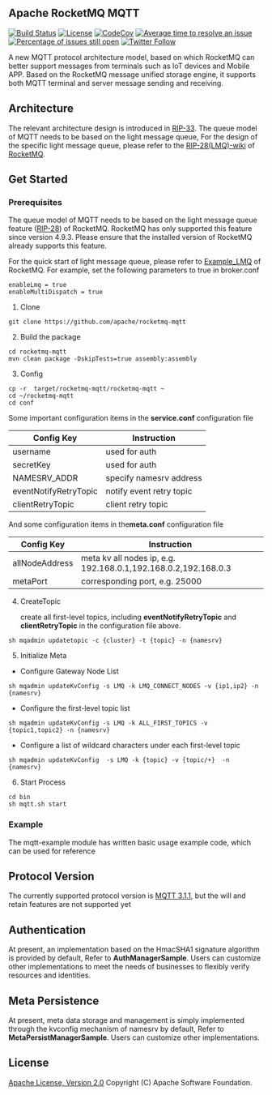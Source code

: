 ## Apache RocketMQ MQTT
[![Build Status](https://api.travis-ci.com/apache/rocketmq-mqtt.svg?branch=main)](https://travis-ci.com/github/apache/rocketmq-mqtt)
[![License](https://img.shields.io/badge/license-Apache%202-4EB1BA.svg)](https://www.apache.org/licenses/LICENSE-2.0.html)
[![CodeCov](https://codecov.io/gh/apache/rocketmq-mqtt/branch/main/graph/badge.svg)](https://codecov.io/gh/apache/rocketmq-mqtt)
[![Average time to resolve an issue](http://isitmaintained.com/badge/resolution/apache/rocketmq-mqtt.svg)](http://isitmaintained.com/project/apache/rocketmq-mqtt "Average time to resolve an issue")
[![Percentage of issues still open](http://isitmaintained.com/badge/open/apache/rocketmq-mqtt.svg)](http://isitmaintained.com/project/apache/rocketmq-mqtt "Percentage of issues still open")
[![Twitter Follow](https://img.shields.io/twitter/follow/ApacheRocketMQ?style=social)](https://twitter.com/intent/follow?screen_name=ApacheRocketMQ)

A new MQTT protocol architecture model, based on which RocketMQ can better support messages from terminals such as IoT devices and Mobile APP. Based on the RocketMQ message unified storage engine, it supports both MQTT terminal and server message sending and receiving.

## Architecture
The relevant architecture design is introduced in [RIP-33](https://docs.google.com/document/d/1AD1GkV9mqE_YFA97uVem4SmB8ZJSXiJZvzt7-K6Jons/edit#).
The queue model of MQTT needs to be based on the light message queue, For the design of the specific light message queue, please refer to the [RIP-28(LMQ)-wiki](https://github.com/apache/rocketmq/wiki/RIP-28-Light-message-queue-%28LMQ%29) of [RocketMQ](https://github.com/apache/rocketmq).

## Get Started

### Prerequisites
The queue model of MQTT needs to be based on the light message queue feature ([RIP-28](https://github.com/apache/rocketmq/pull/3694)) of RocketMQ. RocketMQ has only supported this feature since version 4.9.3. Please ensure that the installed version of RocketMQ already supports this feature.

For the quick start of light message queue, please refer to [Example_LMQ](https://github.com/apache/rocketmq/blob/develop/docs/cn/Example_LMQ.md) of RocketMQ. 
For example, set the following parameters to true in broker.conf
```
enableLmq = true
enableMultiDispatch = true
```


1. Clone
```shell
git clone https://github.com/apache/rocketmq-mqtt
```
2. Build the package
```shell
cd rocketmq-mqtt
mvn clean package -DskipTests=true assembly:assembly
```
3. Config
```shell
cp -r  target/rocketmq-mqtt/rocketmq-mqtt ~
cd ~/rocketmq-mqtt
cd conf
```
Some important configuration items in the **service.conf** configuration file 

**Config Key** | **Instruction**
----- | ----  
username   |  used for auth
secretKey   | used for auth
NAMESRV_ADDR   | specify namesrv address
eventNotifyRetryTopic   | notify event retry topic
clientRetryTopic   | client retry topic


And some configuration items in the**meta.conf** configuration file

**Config Key** | **Instruction**
----- | ----  
allNodeAddress   |  meta kv all nodes ip, e.g. 192.168.0.1,192.168.0.2,192.168.0.3
metaPort   | corresponding port, e.g. 25000

4. CreateTopic

   create all first-level topics, including **eventNotifyRetryTopic** and **clientRetryTopic** in the configuration file above.
```shell
sh mqadmin updatetopic -c {cluster} -t {topic} -n {namesrv}
```
5. Initialize Meta
- Configure Gateway Node List
```shell
sh mqadmin updateKvConfig -s LMQ -k LMQ_CONNECT_NODES -v {ip1,ip2} -n {namesrv}
```
- Configure the first-level topic list
```shell
sh mqadmin updateKvConfig -s LMQ -k ALL_FIRST_TOPICS -v {topic1,topic2} -n {namesrv}
```
- Configure a list of wildcard characters under each first-level topic
```shell
sh mqadmin updateKvConfig  -s LMQ -k {topic} -v {topic/+}  -n {namesrv}
```
6. Start Process
```shell
cd bin
sh mqtt.sh start
```
### Example
The mqtt-example module has written basic usage example code, which can be used for reference

## Protocol Version
The currently supported protocol version is [MQTT 3.1.1](http://docs.oasis-open.org/mqtt/mqtt/v3.1.1/os/mqtt-v3.1.1-os.pdf), but the will and retain features are not supported yet

## Authentication
At present, an implementation based on the HmacSHA1 signature algorithm is provided by default, Refer to **AuthManagerSample**. Users can customize other implementations to meet the needs of businesses to flexibly verify resources and identities.
## Meta Persistence
At present, meta data storage and management is simply implemented through the kvconfig mechanism of namesrv by default, Refer to **MetaPersistManagerSample**. Users can customize other implementations.

## License
[Apache License, Version 2.0](http://www.apache.org/licenses/LICENSE-2.0.html) Copyright (C) Apache Software Foundation.
